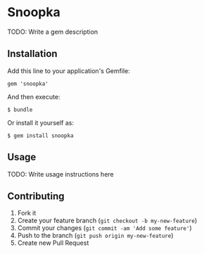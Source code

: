 # Snoopka

TODO: Write a gem description

## Installation

Add this line to your application's Gemfile:

    gem 'snoopka'

And then execute:

    $ bundle

Or install it yourself as:

    $ gem install snoopka

## Usage

TODO: Write usage instructions here

## Contributing

1. Fork it
2. Create your feature branch (`git checkout -b my-new-feature`)
3. Commit your changes (`git commit -am 'Add some feature'`)
4. Push to the branch (`git push origin my-new-feature`)
5. Create new Pull Request

